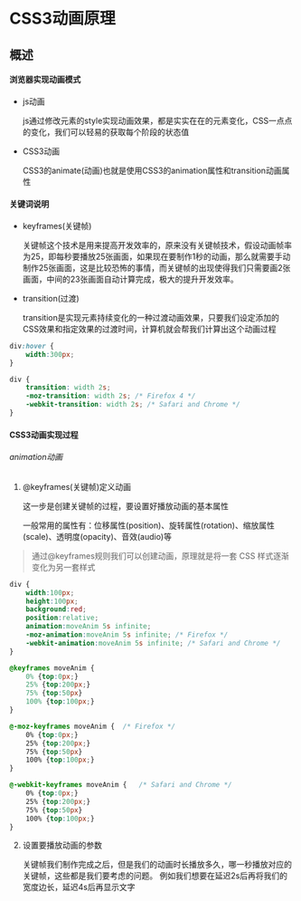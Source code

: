 # CSS3动画原理

## 概述

#### 浏览器实现动画模式

* js动画

	js通过修改元素的style实现动画效果，都是实实在在的元素变化，CSS一点点的变化，我们可以轻易的获取每个阶段的状态值

* CSS3动画

	CSS3的animate(动画)也就是使用CSS3的animation属性和transition动画属性

#### 关键词说明

* keyframes(关键帧)

	关键帧这个技术是用来提高开发效率的，原来没有关键帧技术，假设动画帧率为25，即每秒要播放25张画面，如果现在要制作1秒的动画，那么就需要手动制作25张画面，这是比较恐怖的事情，而关键帧的出现使得我们只需要画2张画面，中间的23张画面自动计算完成，极大的提升开发效率。

* transition(过渡)

	transition是实现元素持续变化的一种过渡动画效果，只要我们设定添加的CSS效果和指定效果的过渡时间，计算机就会帮我们计算出这个动画过程

``` css
div:hover {
	width:300px;
}

div {
    transition: width 2s;
    -moz-transition: width 2s; /* Firefox 4 */
    -webkit-transition: width 2s; /* Safari and Chrome */
}
```

#### CSS3动画实现过程

###### animation动画

1. @keyframes(关键帧)定义动画

	这一步是创建关键帧的过程，要设置好播放动画的基本属性

	一般常用的属性有：位移属性(position)、旋转属性(rotation)、缩放属性(scale)、透明度(opacity)、音效(audio)等

> 通过@keyframes规则我们可以创建动画，原理就是将一套 CSS 样式逐渐变化为另一套样式

``` css
div {
	width:100px;
	height:100px;
	background:red;
	position:relative;
	animation:moveAnim 5s infinite;
	-moz-animation:moveAnim 5s infinite; /* Firefox */
	-webkit-animation:moveAnim 5s infinite; /* Safari and Chrome */
}

@keyframes moveAnim {
	0% {top:0px;}
	25% {top:200px;}
	75% {top:50px}
	100% {top:100px;}
}

@-moz-keyframes moveAnim {	/* Firefox */
	0% {top:0px;}
	25% {top:200px;}
	75% {top:50px}
	100% {top:100px;}
}

@-webkit-keyframes moveAnim {	/* Safari and Chrome */
	0% {top:0px;}
	25% {top:200px;}
	75% {top:50px}
	100% {top:100px;}
}
```

2. 设置要播放动画的参数 

	关键帧我们制作完成之后，但是我们的动画时长播放多久，哪一秒播放对应的关键帧，这些都是我们要考虑的问题。 
	例如我们想要在延迟2s后再将我们的宽度边长，延迟4s后再显示文字

